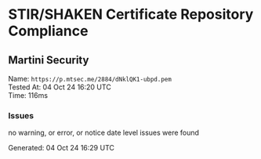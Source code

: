 # STIR/SHAKEN Certificate Repository Compliance

## Martini Security

Name: `https://p.mtsec.me/2884/dNklQK1-ubpd.pem`\
Tested At: 04 Oct 24 16:20 UTC\
Time: 116ms

### Issues

no warning, or error, or notice date level issues were found

Generated: 04 Oct 24 16:29 UTC
